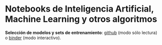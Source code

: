 # Notebooks de Inteligencia Artificial, Machine Learning y otros algoritmos

**Selección de modelos y sets de entrenamiento**: [github](https://mybinder.org/v2/gh/sebastiandres/ia_notebooks/master?filepath=1_error_datasets_y_modelos.ipynb) (modo sólo lectura) o [binder](https://mybinder.org/v2/gh/sebastiandres/ia_notebooks/master?filepath=1_error_datasets_y_modelos.ipynb) (modo interactivo).
